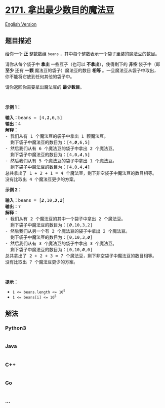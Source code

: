 # [2171. 拿出最少数目的魔法豆](https://leetcode.cn/problems/removing-minimum-number-of-magic-beans)

[English Version](/solution/2100-2199/2171.Removing%20Minimum%20Number%20of%20Magic%20Beans/README_EN.md)

## 题目描述

<!-- 这里写题目描述 -->

<p>给你一个 <strong>正</strong>&nbsp;整数数组&nbsp;<code>beans</code>&nbsp;，其中每个整数表示一个袋子里装的魔法豆的数目。</p>

<p>请你从每个袋子中&nbsp;<strong>拿出</strong>&nbsp;一些豆子（也可以<strong>&nbsp;不拿出</strong>），使得剩下的 <strong>非空</strong> 袋子中（即 <strong>至少</strong>&nbsp;还有 <strong>一颗</strong>&nbsp;魔法豆的袋子）魔法豆的数目&nbsp;<strong>相等</strong>&nbsp;。一旦魔法豆从袋子中取出，你不能将它放到任何其他的袋子中。</p>

<p>请你返回你需要拿出魔法豆的 <strong>最少数目</strong>。</p>

<p>&nbsp;</p>

<p><strong>示例 1：</strong></p>

<pre><b>输入：</b>beans = [4,<em><strong>1</strong></em>,6,5]
<b>输出：</b>4
<b>解释：</b>
- 我们从有 1 个魔法豆的袋子中拿出 1 颗魔法豆。
  剩下袋子中魔法豆的数目为：[4,<em><b>0</b></em>,6,5]
- 然后我们从有 6 个魔法豆的袋子中拿出 2 个魔法豆。
  剩下袋子中魔法豆的数目为：[4,0,<em><strong>4</strong></em>,5]
- 然后我们从有 5 个魔法豆的袋子中拿出 1 个魔法豆。
  剩下袋子中魔法豆的数目为：[4,0,4,<em><b>4</b></em>]
总共拿出了 1 + 2 + 1 = 4 个魔法豆，剩下非空袋子中魔法豆的数目相等。
没有比取出 4 个魔法豆更少的方案。
</pre>

<p><strong>示例 2：</strong></p>

<pre><b>输入：</b>beans = [<em><strong>2</strong></em>,10,<em><strong>3</strong></em>,<em><strong>2</strong></em>]
<b>输出：</b>7
<strong>解释：</strong>
- 我们从有 2 个魔法豆的其中一个袋子中拿出 2 个魔法豆。
  剩下袋子中魔法豆的数目为：[<em><strong>0</strong></em>,10,3,2]
- 然后我们从另一个有 2 个魔法豆的袋子中拿出 2 个魔法豆。
  剩下袋子中魔法豆的数目为：[0,10,3,<em><strong>0</strong></em>]
- 然后我们从有 3 个魔法豆的袋子中拿出 3 个魔法豆。
  剩下袋子中魔法豆的数目为：[0,10,<em><strong>0</strong></em>,0]
总共拿出了 2 + 2 + 3 = 7 个魔法豆，剩下非空袋子中魔法豆的数目相等。
没有比取出 7 个魔法豆更少的方案。
</pre>

<p>&nbsp;</p>

<p><strong>提示：</strong></p>

<ul>
	<li><code>1 &lt;= beans.length &lt;= 10<sup>5</sup></code></li>
	<li><code>1 &lt;= beans[i] &lt;= 10<sup>5</sup></code></li>
</ul>


## 解法

<!-- 这里可写通用的实现逻辑 -->

<!-- tabs:start -->

### **Python3**

<!-- 这里可写当前语言的特殊实现逻辑 -->

```python

```

### **Java**

<!-- 这里可写当前语言的特殊实现逻辑 -->

```java

```

### **C++**

```cpp

```

### **Go**

```go

```

### **...**

```

```

<!-- tabs:end -->